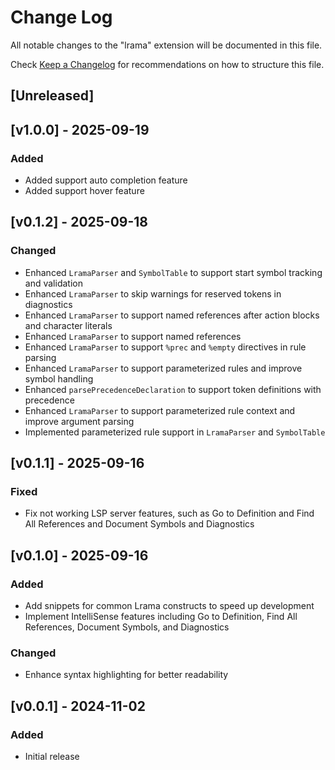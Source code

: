 # Change Log

All notable changes to the "lrama" extension will be documented in this file.

Check [Keep a Changelog](http://keepachangelog.com/) for recommendations on how to structure this file.

## [Unreleased]

## [v1.0.0] - 2025-09-19

### Added

- Added support auto completion feature
- Added support hover feature

## [v0.1.2] - 2025-09-18

### Changed

- Enhanced `LramaParser` and `SymbolTable` to support start symbol tracking and validation
- Enhanced `LramaParser` to skip warnings for reserved tokens in diagnostics
- Enhanced `LramaParser` to support named references after action blocks and character literals
- Enhanced `LramaParser` to support named references
- Enhanced `LramaParser` to support `%prec` and `%empty` directives in rule parsing
- Enhanced `LramaParser` to support parameterized rules and improve symbol handling
- Enhanced `parsePrecedenceDeclaration` to support token definitions with precedence
- Enhanced `LramaParser` to support parameterized rule context and improve argument parsing
- Implemented parameterized rule support in `LramaParser` and `SymbolTable`

## [v0.1.1] - 2025-09-16

### Fixed

- Fix not working LSP server features, such as Go to Definition and Find All References and Document Symbols and Diagnostics


## [v0.1.0] - 2025-09-16

### Added

- Add snippets for common Lrama constructs to speed up development
- Implement IntelliSense features including Go to Definition, Find All References, Document Symbols, and Diagnostics

### Changed

- Enhance syntax highlighting for better readability

## [v0.0.1] - 2024-11-02

### Added

- Initial release
